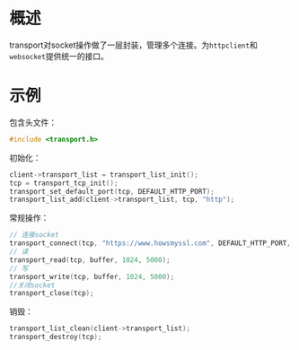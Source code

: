 # 概述

transport对socket操作做了一层封装，管理多个连接。为`httpclient`和`websocket`提供统一的接口。

# 示例

包含头文件：

```C
#include <transport.h>
```

初始化：

```C
client->transport_list = transport_list_init();
tcp = transport_tcp_init();
transport_set_default_port(tcp, DEFAULT_HTTP_PORT);
transport_list_add(client->transport_list, tcp, "http");
```

常规操作：

```C
// 连接socket
transport_connect(tcp, "https://www.howsmyssl.com", DEFAULT_HTTP_PORT, 5000);
// 读
transport_read(tcp, buffer, 1024, 5000);
// 写
transport_write(tcp, buffer, 1024, 5000);
//关闭socket
transport_close(tcp);
```

销毁：

```C
transport_list_clean(client->transport_list);
transport_destroy(tcp);
```